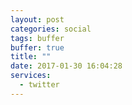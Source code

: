```yaml
---
layout: post
categories: social
tags: buffer
buffer: true
title: ""
date: 2017-01-30 16:04:28
services: 
  - twitter
---
```


